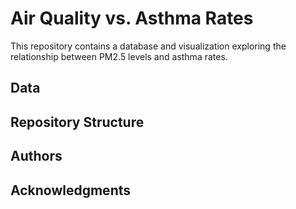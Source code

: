# Air Quality vs. Asthma Rates

This repository contains a database and visualization exploring the relationship between PM2.5 levels and asthma rates. 

## Data

## Repository Structure

## Authors

## Acknowledgments


